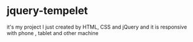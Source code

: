 # jquery-tempelet
it's my project I just created by HTML, CSS and jQuery and it is responsive with phone , tablet and other machine
